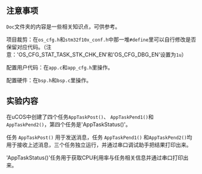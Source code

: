 ## 注意事项

`Doc`文件夹的内容是一些相关知识点，可供参考。

项目裁剪：在`os_cfg.h`和`stm32f10x_conf.h`中那一堆`#define`里可以自行修改是否保留对应代码。（注意：'OS_CFG_STAT_TASK_STK_CHK_EN'和'OS_CFG_DBG_EN'设置为`1u`）

配置用户代码：在`app.c`和`app_cfg.h`里操作。

配置硬件：在`bsp.h`和`bsp.c`里操作。

## 实验内容

在uCOS中创建了四个任务`AppTaskPost()`、 `AppTaskPend1()`和 `AppTaskPend2()`，第四个任务是'AppTaskStatus()'。

任务 `AppTaskPost()` 用于发送消息，任务 `AppTaskPend1()` 和`AppTaskPend2()`均用于接收上述消息，三个任务独立运行，并通过串口调试助手把结果打印出来。
 
'AppTaskStatus()'任务用于获取CPU利用率与任务相关信息并通过串口打印出来。

